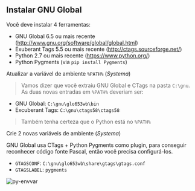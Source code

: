 ## Instalar GNU Global

Você deve instalar 4 ferramentas:

* GNU Global 6.5 ou mais recente (http://www.gnu.org/software/global/global.html) 
* Exuberant Tags 5.5 ou mais recente (http://ctags.sourceforge.net/)
* Python 2.7 ou mais recente (https://www.python.org/)
* Python Pygments (via `pip install Pygments`)

Atualizar a variável de ambiente `%PATH%` (_Systema_)

> Vamos dizer que você extraiu GNU Global e CTags na pasta `C:\gnu`. As duas novas entradas em `%PATH%` deveriam ser:
 
* GNU Global: `C:\gnu\glo653wb\bin`
* Excuberant Tags: `C:\gnu\ctags58\ctags58`

> Também tenha certeza que o Python está no `%PATH%`

Crie 2 novas variáveis de ambiente (_Systema_)

GNU Global usa CTags + Python Pygments como plugin, para conseguir reconhecer código fonte Pascal, então você precisa configurá-los.

* `GTAGSCONF`: `C:\gnu\glo653wb\share\gtags\gtags.conf` 
* `GTAGSLABEL`: `pygments`

![py-envvar](../images/vscode-pascal-py-envvar.png)